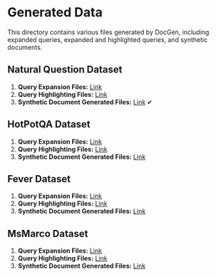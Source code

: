 # Generated Data

This directory contains various files generated by DocGen, including expanded queries, expanded and highlighted queries, and synthetic documents.

## Natural Question Dataset
1. **Query Expansion Files:** [Link]()
2. **Query Highlighting Files:**  [Link]()
3. **Synthetic Document Generated Files:**  [Link](https://www.dropbox.com/scl/fi/87cvd4rj77flgjudx29ok/bloom_560M_qdocgen_afterqExH.zip?rlkey=33cn1cfon4r6fyaofhkz6t5tw&dl=0) ✔

## HotPotQA Dataset
1. **Query Expansion Files:**  [Link]()
2. **Query Highlighting Files:**  [Link]() 
3. **Synthetic Document Generated Files:**  [Link]()

## Fever Dataset
1. **Query Expansion Files:**  [Link]()
2. **Query Highlighting Files:**  [Link]() 
3. **Synthetic Document Generated Files:**  [Link]()

## MsMarco Dataset
1. **Query Expansion Files:**  [Link]()
2. **Query Highlighting Files:**  [Link]() 
3. **Synthetic Document Generated Files:**  [Link]()
